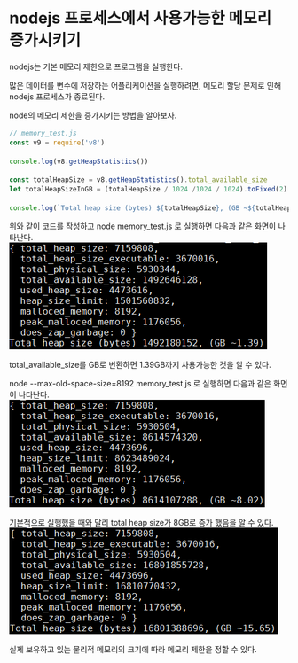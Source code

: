 # nodejs 프로세스에서 사용가능한 메모리 증가시키기

nodejs는 기본 메모리 제한으로 프로그램을 실행한다.

많은 데이터를 변수에 저장하는 어플리케이션을 실행하려면, 메모리 할당 문제로 인해 nodejs 프로세스가 종료된다.

node의 메모리 제한을 증가시키는 방법을 알아보자.

```js
// memory_test.js
const v9 = require('v8')

console.log(v8.getHeapStatistics())

const totalHeapSize = v8.getHeapStatistics().total_available_size
let totalHeapSizeInGB = (totalHeapSize / 1024 /1024 / 1024).toFixed(2)

console.log(`Total heap size (bytes) ${totalHeapSize}, (GB ~${totalHeapSizeInGB})`)
```

위와 같이 코드를 작성하고 
node memory_test.js 로 실행하면 다음과 같은 화면이 나타난다.
![](./images/memory-increase-nodejs1.png)

total_available_size를 GB로 변환하면 1.39GB까지 사용가능한 것을 알 수 있다.

node --max-old-space-size=8192 memory_test.js 로 실행하면 다음과 같은 화면이 나타난다.
![](./images/memory-increase-nodejs2.png)


기본적으로 실행했을 때와 달리 total heap size가 8GB로 증가 했음을 알 수 있다.
![](./images/memory-increase-nodejs3.png)

실제 보유하고 있는 물리적 메모리의 크기에 따라 메모리 제한을 정할 수 있다.


